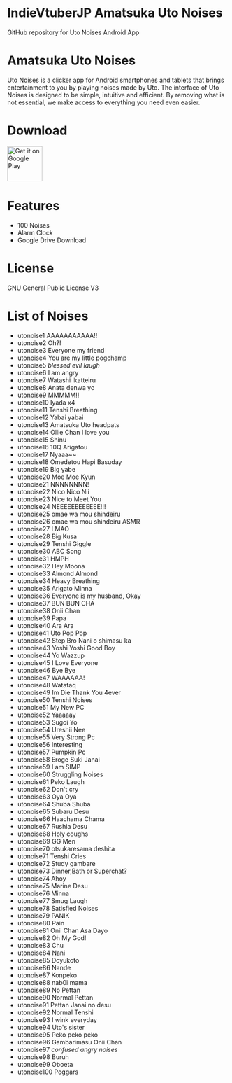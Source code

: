 # IndieVtuberJP Amatsuka Uto Noises
 GitHub repository for Uto Noises Android App
 
# Amatsuka Uto Noises
Uto Noises is a clicker app for Android smartphones and tablets that brings entertainment to you by playing noises made by Uto.
The interface of Uto Noises is designed to be simple, intuitive and efficient. By removing what is not essential, we make access to everything you need even easier.

# Download
 [<img src="https://play.google.com/intl/en_us/badges/images/generic/en_badge_web_generic.png"
      alt="Get it on Google Play"
      height="80">](https://play.google.com/store/apps/details?id=com.yuzumin.utonoises)


# Features
* 100 Noises
* Alarm Clock
* Google Drive Download

# License
GNU General Public License V3

# List of Noises
* utonoise1 AAAAAAAAAAA!!
* utonoise2 Oh?!
* utonoise3 Everyone my friend
* utonoise4 You are my little pogchamp
* utonoise5 *blessed evil laugh*
* utonoise6 I am angry
* utonoise7 Watashi Ikatteiru
* utonoise8 Anata denwa yo
* utonoise9 MMMMM!!
* utonoise10 Iyada x4
* utonoise11 Tenshi Breathing
* utonoise12 Yabai yabai
* utonoise13 Amatsuka Uto headpats
* utonoise14 Ollie Chan I love you 
* utonoise15 Shinu
* utonoise16 10Q Arigatou
* utonoise17 Nyaaa~~
* utonoise18 Omedetou Hapi Basuday
* utonoise19 Big yabe
* utonoise20 Moe Moe Kyun
* utonoise21 NNNNNNNN!
* utonoise22 Nico Nico Nii
* utonoise23 Nice to Meet You
* utonoise24 NEEEEEEEEEEEE!!!
* utonoise25 omae wa mou shindeiru 
* utonoise26 omae wa mou shindeiru ASMR
* utonoise27 LMAO
* utonoise28 Big Kusa
* utonoise29 Tenshi Giggle
* utonoise30 ABC Song
* utonoise31 HMPH
* utonoise32 Hey Moona
* utonoise33 Almond Almond
* utonoise34 Heavy Breathing
* utonoise35 Arigato Minna
* utonoise36 Everyone is my husband, Okay
* utonoise37 BUN BUN CHA
* utonoise38 Onii Chan
* utonoise39 Papa
* utonoise40 Ara Ara
* utonoise41 Uto Pop Pop
* utonoise42 Step Bro Nani o shimasu ka
* utonoise43 Yoshi Yoshi Good Boy
* utonoise44 Yo Wazzup
* utonoise45 I Love Everyone
* utonoise46 Bye Bye
* utonoise47 WAAAAAA!
* utonoise48 Watafaq
* utonoise49 Im Die Thank You 4ever
* utonoise50 Tenshi Noises
* utonoise51 My New PC
* utonoise52 Yaaaaay
* utonoise53 Sugoi Yo
* utonoise54 Ureshii Nee 
* utonoise55 Very Strong Pc
* utonoise56 Interesting
* utonoise57 Pumpkin Pc
* utonoise58 Eroge Suki Janai
* utonoise59 I am SIMP
* utonoise60 Struggling Noises
* utonoise61 Peko Laugh
* utonoise62 Don't cry
* utonoise63 Oya Oya
* utonoise64 Shuba Shuba
* utonoise65 Subaru Desu
* utonoise66 Haachama Chama
* utonoise67 Rushia Desu
* utonoise68 Holy coughs
* utonoise69 GG Men
* utonoise70 otsukaresama deshita
* utonoise71 Tenshi Cries
* utonoise72 Study gambare
* utonoise73 Dinner,Bath or Superchat?
* utonoise74 Ahoy
* utonoise75 Marine Desu
* utonoise76 Minna
* utonoise77 Smug Laugh
* utonoise78 Satisfied Noises
* utonoise79 PANIK
* utonoise80 Pain
* utonoise81 Onii Chan Asa Dayo
* utonoise82 Oh My God!
* utonoise83 Chu
* utonoise84 Nani
* utonoise85 Doyukoto
* utonoise86 Nande
* utonoise87 Konpeko
* utonoise88 nab0i mama
* utonoise89 No Pettan
* utonoise90 Normal Pettan
* utonoise91 Pettan Janai no desu
* utonoise92 Normal Tenshi
* utonoise93 I wink everyday
* utonoise94 Uto's sister
* utonoise95 Peko peko peko
* utonoise96 Gambarimasu Onii Chan
* utonoise97 *confused angry noises*
* utonoise98 Buruh
* utonoise99 Oboeta
* utonoise100 Poggars
